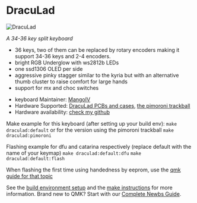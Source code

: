 # DracuLad

![DracuLad](https://github.com/mangoiv/draculad/blob/master/pictures/rev1/both_sides_showcase.jpg?raw=true)

*A 34-36 key split keyboard*
- 36 keys, two of them can be replaced by rotary encoders making it support 34-36 keys and 2-4 encoders. 
- bright RGB Underglow with ws2812b LEDs
- one ssd1306 OLED per side
- aggressive pinky stagger similar to the kyria but with an alternative thumb cluster to raise comfort for large hands
- support for mx and choc switches

* keyboard Maintainer: [MangoIV](https://github.com/MangoIV)
* Hardware Supported: [DracuLad PCBs and cases](https://github.com/MangoIV/dracuLad), [the pimoroni trackball](https://shop.pimoroni.com/products/trackball-breakout)
* Hardware availability: [check my github](https://github.com/MangoIV)

Make example for this keyboard (after setting up your build env):
    ```make draculad:default```
or for the version using the pimoroni trackball
    ```make draculad:pimoroni```
    
Flashing example for dfu and catarina respectively (replace default with the name of your keymap)
    `make draculad:default:dfu`
    `make draculad:default:flash`

When flashing the first time using handedness by eeprom, use the [qmk guide for that topic](https://docs.qmk.fm/#/feature_split_keyboard?id=handedness-by-eeprom)

See the [build environment setup](https://docs.qmk.fm/#/getting_started_build_tools) and the [make instructions](https://docs.qmk.fm/#/getting_started_make_guide) for more information. Brand new to QMK? Start with our [Complete Newbs Guide](https://docs.qmk.fm/#/newbs).
